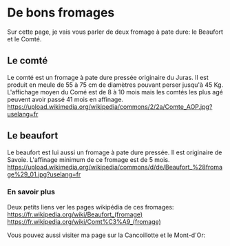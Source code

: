 # De bons fromages

Sur cette page, je vais vous parler de deux fromage à pate dure: le Beaufort et le Comté.

## Le comté
Le comté est un fromage à pate dure pressée originaire du Juras. Il est produit en meule de 55 à 75 cm de diamètres pouvant perser jusqu'à 45 Kg.
L'affichage moyen du Comé est de 8 à 10 mois mais les comtés les plus agé peuvent  avoir passé 41 mois en affinage.
https://upload.wikimedia.org/wikipedia/commons/2/2a/Comte_AOP.jpg?uselang=fr

## Le beaufort
Le beaufort est lui aussi un fromage à pate dure pressée. Il est originaire de Savoie.
L'affinage minimum de ce fromage est de 5 mois.
https://upload.wikimedia.org/wikipedia/commons/d/de/Beaufort_%28fromage%29_01.jpg?uselang=fr


### En savoir plus

Deux petits liens ver les pages wikipédia de ces fromages:
https://fr.wikipedia.org/wiki/Beaufort_(fromage)
https://fr.wikipedia.org/wiki/Comt%C3%A9_(fromage)

Vous pouvez aussi visiter ma page sur la Cancoillotte et le Mont-d'Or:
